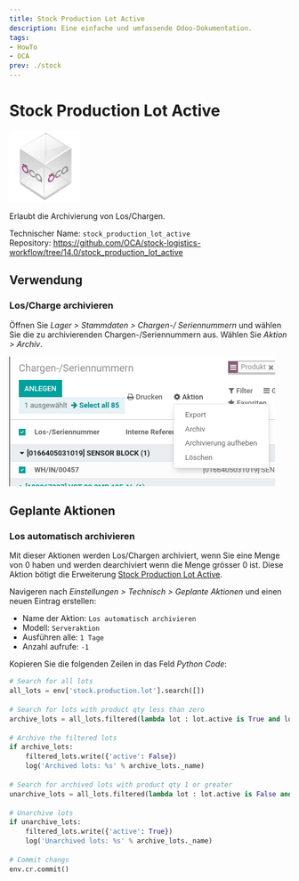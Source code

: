 ```yaml
---
title: Stock Production Lot Active
description: Eine einfache und umfassende Odoo-Dokumentation.
tags:
- HowTo
- OCA
prev: ./stock
---
```

# Stock Production Lot Active
![icon_oca_app](attachments/icon_oca_app.png)

Erlaubt die Archivierung von Los/Chargen.

Technischer Name: `stock_production_lot_active`\
Repository: <https://github.com/OCA/stock-logistics-workflow/tree/14.0/stock_production_lot_active>

## Verwendung

### Los/Charge archivieren

Öffnen Sie *Lager > Stammdaten > Chargen-/ Seriennummern* und wählen Sie die zu archivierenden Chargen-/Seriennummern aus.
Wählen Sie *Aktion > Archiv*.

![](attachments/Stock%20Production%20Lot%20Active%20Aktion.png)

## Geplante Aktionen

### Los automatisch archivieren

Mit dieser Aktionen werden Los/Chargen archiviert, wenn Sie eine Menge von 0 haben und werden dearchiviert wenn die Menge grösser 0 ist. Diese Aktion bötigt die Erweiterung [Stock Production Lot Active](Stock%20Production%20Lot%20Active.md).

Navigeren nach *Einstellungen > Technisch > Geplante Aktionen* und einen neuen Eintrag erstellen:

* Name der Aktion: `Los automatisch archivieren`
* Modell: `Serveraktion`
* Ausführen alle: `1 Tage`
* Anzahl aufrufe: `-1`

Kopieren Sie die folgenden Zeilen in das Feld *Python Code*:

```python
# Search for all lots
all_lots = env['stock.production.lot'].search([])

# Search for lots with product qty less than zero
archive_lots = all_lots.filtered(lambda lot : lot.active is True and lot.product_qty < 0.0)

# Archive the filtered lots
if archive_lots:
    filtered_lots.write({'active': False})
    log('Archived lots: %s' % archive_lots._name)

# Search for archived lots with product qty 1 or greater
unarchive_lots = all_lots.filtered(lambda lot : lot.active is False and lot.product_qty > 0.0)

# Unarchive lots
if unarchive_lots:
    filtered_lots.write({'active': True})
    log('Unarchived lots: %s' % archive_lots._name)

# Commit changs
env.cr.commit()
```